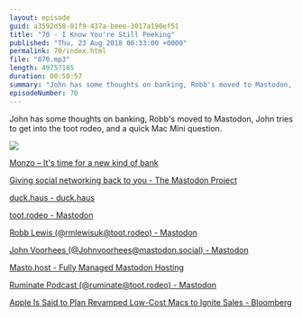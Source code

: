 ```yaml
---
layout: episode
guid: a3592d58-01f9-437a-beee-3017a190ef51
title: "70 - I Know You're Still Peeking"
published: "Thu, 23 Aug 2018 06:33:00 +0000"
permalink: 70/index.html
file: "070.mp3"
length: 49757185
duration: 00:50:57
summary: "John has some thoughts on banking, Robb's moved to Mastodon, John tries to get into the toot rodeo, and a quick Mac Mini question."
episodeNumber: 70
---
```


John has some thoughts on banking, Robb's moved to Mastodon, John tries to get into the toot rodeo, and a quick Mac Mini question.

![](https://rmlewisuk.s3.amazonaws.com/mastodon-thumbnail.png)

[Monzo – It's time for a new kind of bank](https://monzo.com/)

[Giving social networking back to you - The Mastodon Project](https://joinmastodon.org/)

[duck.haus - duck.haus](https://duck.haus/about)

[toot.rodeo - Mastodon](https://toot.rodeo/about)

[Robb Lewis (@rmlewisuk@toot.rodeo) - Mastodon](https://toot.rodeo/@rmlewisuk)

[John Voorhees (@Johnvoorhees@mastodon.social) - Mastodon](https://mastodon.social/@Johnvoorhees)

[Masto.host - Fully Managed Mastodon Hosting](https://masto.host/)

[Ruminate Podcast (@ruminate@toot.rodeo) - Mastodon](https://toot.rodeo/@ruminate)

[Apple Is Said to Plan Revamped Low-Cost Macs to Ignite Sales - Bloomberg](https://www.bloomberg.com/news/articles/2018-08-20/apple-is-said-to-plan-revamped-low-cost-macs-to-reignite-sales)
